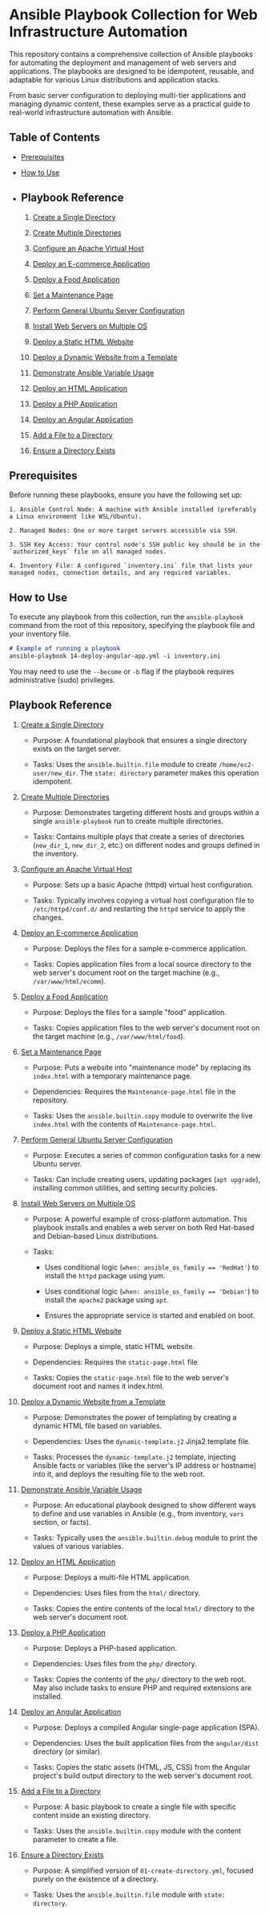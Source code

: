 # Ansible Playbook Collection for Web Infrastructure Automation

This repository contains a comprehensive collection of Ansible playbooks for automating the deployment and management of web servers and applications. The playbooks are designed to be idempotent, reusable, and adaptable for various Linux distributions and application stacks.

From basic server configuration to deploying multi-tier applications and managing dynamic content, these examples serve as a practical guide to real-world infrastructure automation with Ansible.

## Table of Contents

- [Prerequisites](https://github.com/omotomiwa26/Ansible_Playbook/blob/main/README.md)

- [How to Use](https://github.com/omotomiwa26/Ansible_Playbook/blob/main/README.md)

- ## Playbook Reference

    01. [Create a Single Directory](https://github.com/omotomiwa26/Ansible_Playbook/blob/main/01-create-directory.yml) 

    02. [Create Multiple Directories](https://github.com/omotomiwa26/Ansible_Playbook/blob/main/02-create-multiple-directories.yml)

    03. [Configure an Apache Virtual Host](https://github.com/omotomiwa26/Ansible_Playbook/blob/main/03-configure-httpd-vhost.yml)

    04. [Deploy an E-commerce Application](https://github.com/omotomiwa26/Ansible_Playbook/blob/main/04-deploy-ecommerce-app.yml)

    05. [Deploy a Food Application](https://github.com/omotomiwa26/Ansible_Playbook/blob/main/05-deploy-food-app.yml)

    06. [Set a Maintenance Page](https://github.com/omotomiwa26/Ansible_Playbook/blob/main/06-set-maintenance-page.yml)

    07. [Perform General Ubuntu Server Configuration](https://github.com/omotomiwa26/Ansible_Playbook/blob/main/07-configure-ubuntu-server.yml)

    08. [Install Web Servers on Multiple OS](https://github.com/omotomiwa26/Ansible_Playbook/blob/main/08-install-webservers-multi-os.yml)

    09. [Deploy a Static HTML Website](https://github.com/omotomiwa26/Ansible_Playbook/blob/main/09-deploy-static-website.yml)

    10. [Deploy a Dynamic Website from a Template](https://github.com/omotomiwa26/Ansible_Playbook/blob/main/10-deploy-dynamic-website-from-template.yml)

    11. [Demonstrate Ansible Variable Usage](https://github.com/omotomiwa26/Ansible_Playbook/blob/main/11-demonstrate-variable-usage.yml)

    12. [Deploy an HTML Application](https://github.com/omotomiwa26/Ansible_Playbook/blob/main/12-deploy-html-app.yml)

    13. [Deploy a PHP Application](https://github.com/omotomiwa26/Ansible_Playbook/blob/main/13-deploy-php-app.yml)

    14. [Deploy an Angular Application](https://github.com/omotomiwa26/Ansible_Playbook/blob/main/14-deploy-angular-app.yml)

    15. [Add a File to a Directory](https://github.com/omotomiwa26/Ansible_Playbook/blob/main/add_file_to_dir.yaml)

    16. [Ensure a Directory Exists](https://github.com/omotomiwa26/Ansible_Playbook/blob/main/create_dir.yml)

## Prerequisites

Before running these playbooks, ensure you have the following set up:

    1. Ansible Control Node: A machine with Ansible installed (preferably a Linux environment like WSL/Ubuntu).
        
    2. Managed Nodes: One or more target servers accessible via SSH.

    3. SSH Key Access: Your control node's SSH public key should be in the `authorized_keys` file on all managed nodes.

    4. Inventory File: A configured `inventory.ini` file that lists your managed nodes, connection details, and any required variables.

## How to Use

To execute any playbook from this collection, run the `ansible-playbook` command from the root of this repository, specifying the playbook file and your inventory file.

```md
# Example of running a playbook
ansible-playbook 14-deploy-angular-app.yml -i inventory.ini
```

You may need to use the `--become` or `-b` flag if the playbook requires administrative (sudo) privileges.

## Playbook Reference

01. [Create a Single Directory](https://github.com/omotomiwa26/Ansible_Playbook/blob/main/01-create-directory.yml)

    - Purpose: A foundational playbook that ensures a single directory exists on the target server.

    - Tasks: Uses the `ansible.builtin.file` module to create `/home/ec2-user/new_dir`. The `state: directory` parameter makes this operation idempotent.

02. [Create Multiple Directories](https://github.com/omotomiwa26/Ansible_Playbook/blob/main/02-create-multiple-directories.yml)

    - Purpose: Demonstrates targeting different hosts and groups within a single `ansible-playbook` run to create multiple directories.

    - Tasks: Contains multiple plays that create a series of directories (`new_dir_1`, `new_dir_2`, etc.) on different nodes and groups defined in the inventory.

03. [Configure an Apache Virtual Host](https://github.com/omotomiwa26/Ansible_Playbook/blob/main/03-configure-httpd-vhost.yml)

    - Purpose: Sets up a basic Apache (httpd) virtual host configuration.

    - Tasks: Typically involves copying a virtual host configuration file to `/etc/httpd/conf.d/` and restarting the `httpd` service to apply the changes.

04. [Deploy an E-commerce Application](https://github.com/omotomiwa26/Ansible_Playbook/blob/main/04-deploy-ecommerce-app.yml)

    - Purpose: Deploys the files for a sample e-commerce application.

    - Tasks: Copies application files from a local source directory to the web server's document root on the target machine (e.g., `/var/www/html/ecomm`).

05. [Deploy a Food Application](https://github.com/omotomiwa26/Ansible_Playbook/blob/main/05-deploy-food-app.yml)

    - Purpose: Deploys the files for a sample "food" application.

    - Tasks: Copies application files to the web server's document root on the target machine (e.g., `/var/www/html/food`).

06. [Set a Maintenance Page](https://github.com/omotomiwa26/Ansible_Playbook/blob/main/06-set-maintenance-page.yml)

    - Purpose: Puts a website into "maintenance mode" by replacing its `index.html` with a temporary maintenance page.

    - Dependencies: Requires the `Maintenance-page.html` file in the repository.

    - Tasks: Uses the `ansible.builtin.copy` module to overwrite the live `index.html` with the contents of `Maintenance-page.html`.

07. [Perform General Ubuntu Server Configuration](https://github.com/omotomiwa26/Ansible_Playbook/blob/main/07-configure-ubuntu-server.yml)

    - Purpose: Executes a series of common configuration tasks for a new Ubuntu server.

    - Tasks: Can include creating users, updating packages (`apt upgrade`), installing common utilities, and setting security policies.

08. [Install Web Servers on Multiple OS](https://github.com/omotomiwa26/Ansible_Playbook/blob/main/08-install-webservers-multi-os.yml)

    - Purpose: A powerful example of cross-platform automation. This playbook installs and enables a web server on both Red Hat-based and Debian-based Linux distributions.

    - Tasks:

        - Uses conditional logic (`when: ansible_os_family == 'RedHat'`) to install the `httpd` package using yum.

        - Uses conditional logic (`when: ansible_os_family == 'Debian'`) to install the `apache2` package using `apt`.

        - Ensures the appropriate service is started and enabled on boot.

09. [Deploy a Static HTML Website](https://github.com/omotomiwa26/Ansible_Playbook/blob/main/09-deploy-static-website.yml)

    - Purpose: Deploys a simple, static HTML website.

    - Dependencies: Requires the `static-page.html` file.

    - Tasks: Copies the `static-page.html` file to the web server's document root and names it index.html.

10. [Deploy a Dynamic Website from a Template](https://github.com/omotomiwa26/Ansible_Playbook/blob/main/10-deploy-dynamic-website-from-template.yml)

    - Purpose: Demonstrates the power of templating by creating a dynamic HTML file based on variables.

    - Dependencies: Uses the `dynamic-template.j2` Jinja2 template file.

    - Tasks: Processes the `dynamic-template.j2` template, injecting Ansible facts or variables (like the server's IP address or hostname) into it, and deploys the resulting file to the web root.

11. [Demonstrate Ansible Variable Usage](https://github.com/omotomiwa26/Ansible_Playbook/blob/main/11-demonstrate-variable-usage.yml)

    - Purpose: An educational playbook designed to show different ways to define and use variables in Ansible (e.g., from inventory, `vars` section, or facts).

    - Tasks: Typically uses the `ansible.builtin.debug` module to print the values of various variables.

12. [Deploy an HTML Application](https://github.com/omotomiwa26/Ansible_Playbook/blob/main/12-deploy-html-app.yml)

    - Purpose: Deploys a multi-file HTML application.

    - Dependencies: Uses files from the `html/` directory.

    - Tasks: Copies the entire contents of the local `html/` directory to the web server's document root.

13. [Deploy a PHP Application](https://github.com/omotomiwa26/Ansible_Playbook/blob/main/13-deploy-php-app.yml)

    - Purpose: Deploys a PHP-based application.

    - Dependencies: Uses files from the `php/` directory.

    - Tasks: Copies the contents of the `php/` directory to the web root. May also include tasks to ensure PHP and required extensions are installed.

14. [Deploy an Angular Application](https://github.com/omotomiwa26/Ansible_Playbook/blob/main/14-deploy-angular-app.yml)

    - Purpose: Deploys a compiled Angular single-page application (SPA).

    - Dependencies: Uses the built application files from the `angular/dist` directory (or similar).

    - Tasks: Copies the static assets (HTML, JS, CSS) from the Angular project's build output directory to the web server's document root.

15. [Add a File to a Directory](https://github.com/omotomiwa26/Ansible_Playbook/blob/main/add_file_to_dir.yaml)

    - Purpose: A basic playbook to create a single file with specific content inside an existing directory.

    - Tasks: Uses the `ansible.builtin.copy` module with the content parameter to create a file.

16. [Ensure a Directory Exists](https://github.com/omotomiwa26/Ansible_Playbook/blob/main/create_dir.yml)

    - Purpose: A simplified version of `01-create-directory.yml`, focused purely on the existence of a directory.

    - Tasks: Uses the `ansible.builtin.fil`e module with `state: directory`.
